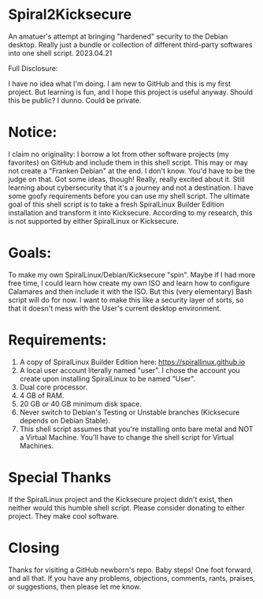 # Spiral2Kicksecure
An amatuer's attempt at bringing "hardened" security to the Debian desktop. Really just a bundle or collection of different third-party softwares into one shell script.
2023.04.21

Full Disclosure:

I have no idea what I'm doing.  I am new to GitHub and this is my first project.  But learning is fun, and I hope this project is useful anyway. Should this be public? I dunno. Could be private.

# Notice:
I claim no originality: I borrow a lot from other software projects (my favorites) on GitHub and include them in this shell script. This may or may not create a "Franken Debian" at the end. I don't know. You'd have to be the judge on that. Got some ideas, though! Really, really excited about it. Still learning about cybersecurity that it's a journey and not a destination.  I have some goofy requirements before you can use my shell script. The ultimate goal of this shell script is to take a fresh SpiralLinux Builder Edition installation and transform it into Kicksecure. According to my research, this is not supported by either SpiralLinux or Kicksecure.

# Goals:
To make my own SpiralLinux/Debian/Kicksecure "spin". Maybe if I had more free time, I could learn how create my own ISO and learn how to configure Calamares and then include it with the ISO.  But this (very elementary) Bash script will do for now.  I want to make this like a security layer of sorts, so that it doesn't mess with the User's current desktop environment.

# Requirements:
1.  A copy of SpiralLinux Builder Edition here:  https://spirallinux.github.io 
2.  A local user account literally named "user". I chose the account you create upon installing SpiralLinux to be named "User".
3.  Dual core processor.
4.  4 GB of RAM.
5.  20 GB or 40 GB minimum disk space. 
6.  Never switch to Debian's Testing or Unstable branches (Kicksecure depends on Debian Stable).
7.  This shell script assumes that you're installing onto bare metal and NOT a Virtual Machine. You'll have to change the shell script for Virtual Machines.

# Special Thanks
If the SpiralLinux project and the Kicksecure project didn't exist, then neither would this humble shell script. Please consider donating to either project. They make cool software.

# Closing
Thanks for visiting a GitHub newborn's repo. Baby steps! One foot forward, and all that. If you have any problems, objections, comments, rants, praises, or suggestions, then please let me know.
